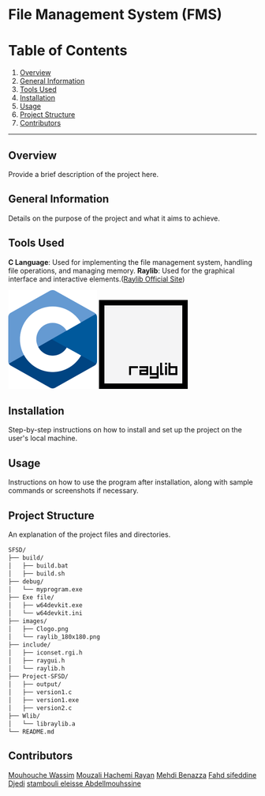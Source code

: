 # File Management System (FMS)
# Table of Contents

1. [Overview](#overview)
2. [General Information](#general-information)
3. [Tools Used](#tools-used)
4. [Installation](#installation)
5. [Usage](#usage)
6. [Project Structure](#project-structure)
7. [Contributors](#contributors)

---

## Overview
Provide a brief description of the project here.

## General Information
Details on the purpose of the project and what it aims to achieve.

## Tools Used
**C Language**: Used for implementing the file management system, handling file operations, and managing memory.
**Raylib**: Used for the graphical interface and interactive elements.([Raylib Official Site](https://www.raylib.com))

![C Language Logo](/images/Clogo.png)
![Raylib Logo](/images/raylib_180x180.png)

## Installation
Step-by-step instructions on how to install and set up the project on the user's local machine.

## Usage
Instructions on how to use the program after installation, along with sample commands or screenshots if necessary.

## Project Structure
An explanation of the project files and directories.

```plaintext
SFSD/
├── build/
│   ├── build.bat
│   ├── build.sh
├── debug/
│   └── myprogram.exe
├── Exe file/
│   ├── w64devkit.exe
│   └── w64devkit.ini
├── images/
│   ├── Clogo.png
│   └── raylib_180x180.png
├── include/
│   ├── iconset.rgi.h
│   ├── raygui.h
│   └── raylib.h
├── Project-SFSD/
│   ├── output/
│   ├── version1.c
│   ├── version1.exe
│   ├── version2.c
├── Wlib/
│   └── libraylib.a
└── README.md
```

## Contributors
[Mouhouche Wassim](https://github.com/wassimmho)
[Mouzali Hachemi Rayan](https://github.com/rayan3230)
[Mehdi Benazza](https://github.com/MehdiBenazza)
[Fahd sifeddine Djedi](https://github.com/FahdDjedi)
[stambouli eleisse Abdellmouhssine](https://github.com/stamboulieleisse)
